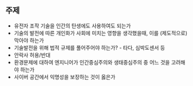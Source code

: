 ## 주제
 * 유전자 조작 기술을 인간의 탄생에도 사용하여도 되는가
 * 기술의 발전에 따른 개인화가 사회에 미치는 영향을 생각했을때, 이를 (제도적으로) 막아야 하는가
 * 기술발전을 위해 법적 규제를 풀어주어야 하는가? - 타다, 심박도센서 등
 * 안락사 허용/반대
 * 환경문제에 대하여 엔지니어가 인간중심주의와 생태중심주의 중 어느 것을 고려해야 하는가
 * 사이버 공간에서 익명성을 보장하는 것이 옳은가
 